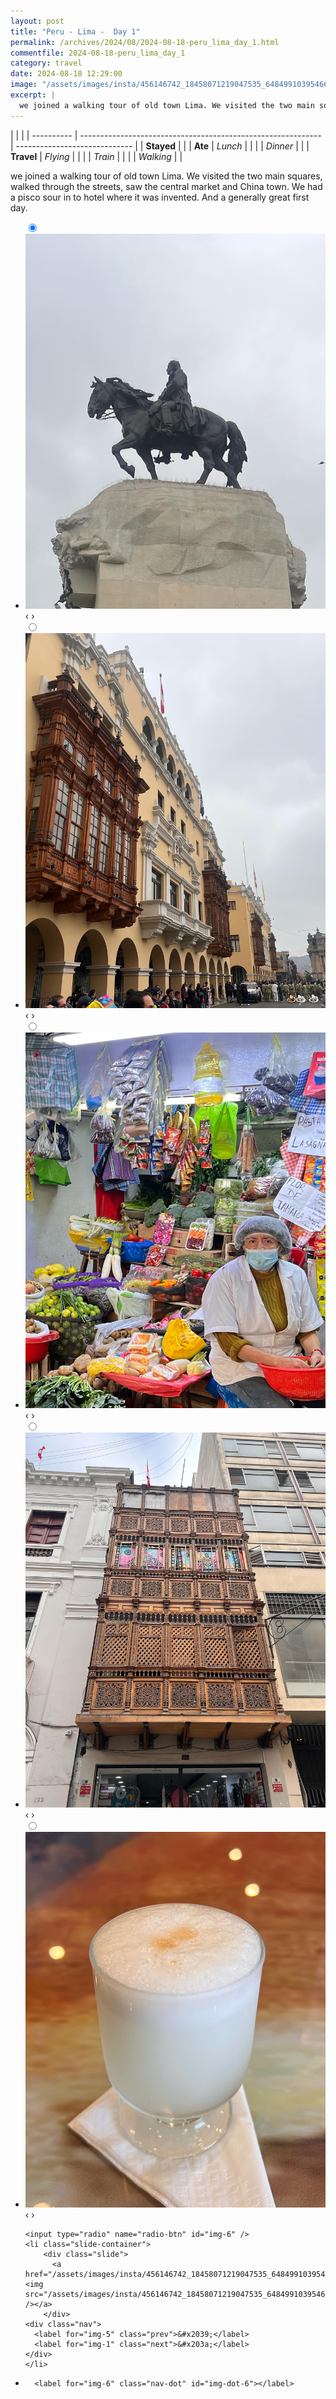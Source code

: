 ```yaml
---
layout: post
title: "Peru - Lima -  Day 1"
permalink: /archives/2024/08/2024-08-18-peru_lima_day_1.html
commentfile: 2024-08-18-peru_lima_day_1
category: travel
date: 2024-08-18 12:29:00
image: "/assets/images/insta/456146742_18458071219047535_6484991039546603785_n_17933512256909115.jpg"
excerpt: |
  we joined a walking tour of old town Lima. We visited the two main squares, walked through the streets, saw the central market and China town. We had a pisco sour in to hotel where it was invented. And a generally great first day.
---
```


|            |                                                              |
| ---------- | ------------------------------------------------------------ | ----------------------------- |
| **Stayed** |  |
| **Ate**    | _Lunch_                                                      |          |
|            | _Dinner_                                                     |          |
| **Travel** | _Flying_                                                     |          |
|            | _Train_                                                      |          |
|            | _Walking_                                                    |          |


we joined a walking tour of old town Lima. We visited the two main squares, walked through the streets, saw the central market and China town. We had a pisco sour in to hotel where it was invented. And a generally great first day.


<ul class="slides">
    <input type="radio" name="radio-btn" id="img-1" checked="checked" />
    <li class="slide-container">
        <div class="slide">
          <a href="/assets/images/insta/455738279_18458071228047535_8232766050961783646_n_18036359663106531.jpg"><img src="/assets/images/insta/455738279_18458071228047535_8232766050961783646_n_18036359663106531.jpg" /></a>
        </div>
    <div class="nav">
      <label for="img-6" class="prev">&#x2039;</label>
      <label for="img-2" class="next">&#x203a;</label>
    </div>
    </li>
        <input type="radio" name="radio-btn" id="img-2"  />
    <li class="slide-container">
        <div class="slide">
          <a href="/assets/images/insta/456254250_18458071237047535_298293817415686938_n_18064976044543422.jpg"><img src="/assets/images/insta/456254250_18458071237047535_298293817415686938_n_18064976044543422.jpg" /></a>
        </div>
    <div class="nav">
      <label for="img-1" class="prev">&#x2039;</label>
      <label for="img-3" class="next">&#x203a;</label>
    </div>
    </li>
        <input type="radio" name="radio-btn" id="img-3"  />
    <li class="slide-container">
        <div class="slide">
          <a href="/assets/images/insta/456312526_18458071249047535_7080854791775794441_n_18023601788460008.jpg"><img src="/assets/images/insta/456312526_18458071249047535_7080854791775794441_n_18023601788460008.jpg" /></a>
        </div>
    <div class="nav">
      <label for="img-2" class="prev">&#x2039;</label>
      <label for="img-4" class="next">&#x203a;</label>
    </div>
    </li>
        <input type="radio" name="radio-btn" id="img-4"  />
    <li class="slide-container">
        <div class="slide">
          <a href="/assets/images/insta/455736395_18458071258047535_483014358794175909_n_18018545846389136.jpg"><img src="/assets/images/insta/455736395_18458071258047535_483014358794175909_n_18018545846389136.jpg" /></a>
        </div>
    <div class="nav">
      <label for="img-3" class="prev">&#x2039;</label>
      <label for="img-5" class="next">&#x203a;</label>
    </div>
    </li>
        <input type="radio" name="radio-btn" id="img-5"  />
    <li class="slide-container">
        <div class="slide">
          <a href="/assets/images/insta/456237979_18458071270047535_5525004322749780439_n_17915764943881017.jpg"><img src="/assets/images/insta/456237979_18458071270047535_5525004322749780439_n_17915764943881017.jpg" /></a>
        </div>
    <div class="nav">
      <label for="img-4" class="prev">&#x2039;</label>
      <label for="img-6" class="next">&#x203a;</label>
    </div>
    </li>
    
    <input type="radio" name="radio-btn" id="img-6" />
    <li class="slide-container">
        <div class="slide">
          <a href="/assets/images/insta/456146742_18458071219047535_6484991039546603785_n_17933512256909115.jpg"><img src="/assets/images/insta/456146742_18458071219047535_6484991039546603785_n_17933512256909115.jpg" /></a>
        </div>
    <div class="nav">
      <label for="img-5" class="prev">&#x2039;</label>
      <label for="img-1" class="next">&#x203a;</label>
    </div>
    </li>
			
<li class="nav-dots">
      <label for="img-1" class="nav-dot" id="img-dot-1"></label>
      <label for="img-2" class="nav-dot" id="img-dot-2"></label>
      <label for="img-3" class="nav-dot" id="img-dot-3"></label>
      <label for="img-4" class="nav-dot" id="img-dot-4"></label>
      <label for="img-5" class="nav-dot" id="img-dot-5"></label>

      <label for="img-6" class="nav-dot" id="img-dot-6"></label>

</li>
</ul>        
             

		
